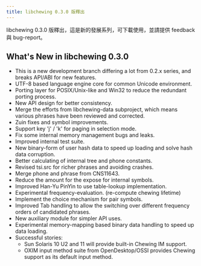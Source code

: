 ```yaml
---
title: libchewing 0.3.0 版釋出
---
```

libchewing 0.3.0 版釋出，這是新的發展系列，可下載使用，並請提供 feedback 與 bug-report。

What's New in libchewing 0.3.0
----------------------------------------------------------
* This is a new development branch differing a lot from 0.2.x series, and breaks API/ABI for new features.
* UTF-8 based language engine core for common Unicode environment.
* Porting layer for POSIX/Unix-like and Win32 to reduce the redundant porting process.
* New API design for better consistency.
* Merge the efforts from libchewing-data subproject, which means various phrases have been reviewed and corrected.
* Zuin fixes and symbol improvements.
* Support key 'j' / 'k' for paging in selection mode.
* Fix some internal memory management bugs and leaks.
* Improved internal test suite.
* New binary-form of user hash data to speed up loading and solve hash data corruption.
* Better calculating of internal tree and phone constants.
* Revised tsi.src for richer phrases and avoiding crashes.
* Merge phone and phrase from CNS11643.
* Reduce the amount for the expose for internal symbols.
* Improved Han-Yu PinYin to use table-lookup implementation.
* Experimental frequency-evaluation. (re-compute chewing lifetime)
* Implement the choice mechanism for pair symbols.
* Improved Tab handling to allow the switching over different frequency orders of candidated phrases.
* New auxiliary module for simpler API uses.
* Experimental memory-mapping based binary data handling to speed up data loading.
* Successful stories:
    - Sun Solaris 10 U2 and 11 will provide built-in Chewing IM support.
    - OXIM input method suite from OpenDesktop/OSSI provides Chewing support as its default input method.
